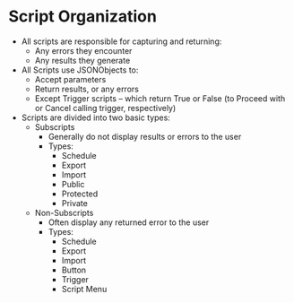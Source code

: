 # Script Organization

- All scripts are responsible for capturing and returning:
  - Any errors they encounter
  - Any results they generate
- All Scripts use JSONObjects to:
  - Accept parameters
  - Return results, or any errors
  - Except Trigger scripts – which return True or False (to Proceed with or Cancel calling trigger, respectively)
- Scripts are divided into two basic types:
  - Subscripts
    - Generally do not display results or errors to the user
    - Types:
      - Schedule
      - Export
      - Import
      - Public
      - Protected
      - Private
  - Non-Subscripts 
    - Often display any returned error to the user
    - Types:
      - Schedule
      - Export
      - Import
      - Button
      - Trigger
      - Script Menu
